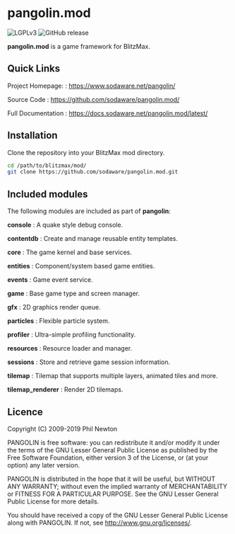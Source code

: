# pangolin.mod

![LGPLv3](https://img.shields.io/github/license/Sodaware/pangolin.mod.svg)
![GitHub release](https://img.shields.io/github/release/Sodaware/pangolin.mod.svg)

**pangolin.mod** is a game framework for BlitzMax.


## Quick Links

Project Homepage:
: https://www.sodaware.net/pangolin/

Source Code
: https://github.com/sodaware/pangolin.mod/

Full Documentation
: https://docs.sodaware.net/pangolin.mod/latest/


## Installation

Clone the repository into your BlitzMax mod directory. 

```bash
cd /path/to/blitzmax/mod/
git clone https://github.com/sodaware/pangolin.mod.git
```


## Included modules

The following modules are included as part of **pangolin**:

**console**
: A quake style debug console.

**contentdb**
: Create and manage reusable entity templates.

**core**
: The game kernel and base services.

**entities**
: Component/system based game entities.

**events**
: Game event service.

**game**
: Base game type and screen manager.

**gfx**
: 2D graphics render queue.

**particles**
: Flexible particle system.

**profiler**
: Ultra-simple profiling functionality.

**resources**
: Resource loader and manager.

**sessions**
: Store and retrieve game session information.

**tilemap**
: Tilemap that supports multiple layers, animated tiles and more.

**tilemap_renderer**
: Render 2D tilemaps.


## Licence

Copyright (C) 2009-2019 Phil Newton

PANGOLIN is free software: you can redistribute it and/or modify it under
the terms of the GNU Lesser General Public License as published by the Free
Software Foundation, either version 3 of the License, or (at your option) any
later version.

PANGOLIN is distributed in the hope that it will be useful, but WITHOUT ANY
WARRANTY; without even the implied warranty of MERCHANTABILITY or FITNESS FOR A
PARTICULAR PURPOSE. See the GNU Lesser General Public License for more details.

You should have received a copy of the GNU Lesser General Public License along
with PANGOLIN. If not, see http://www.gnu.org/licenses/.
